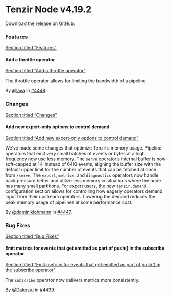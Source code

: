 # Tenzir Node v4.19.2

Download the release on [GitHub](https://github.com/tenzir/tenzir/releases/tag/v4.19.2).

### Features

[Section titled “Features”](#features)

#### Add a throttle operator

[Section titled “Add a throttle operator”](#add-a-throttle-operator)

The throttle operator allows for limiting the bandwidth of a pipeline.

By [@lava](https://github.com/lava) in [#4448](https://github.com/tenzir/tenzir/pull/4448).

### Changes

[Section titled “Changes”](#changes)

#### Add new expert-only options to control demand

[Section titled “Add new expert-only options to control demand”](#add-new-expert-only-options-to-control-demand)

We’ve made some changes that optimize Tenzir’s memory usage. Pipeline operators that emit very small batches of events or bytes at a high frequency now use less memory. The `serve` operator’s internal buffer is now soft-capped at 1Ki instead of 64Ki events, aligning the buffer size with the default upper limit for the number of events that can be fetched at once from `/serve`. The `export`, `metrics`, and `diagnostics` operators now handle back pressure better and utilize less memory in situations where the node has many small partitions. For expert users, the new `tenzir.demand` configuration section allows for controlling how eagerly operators demand input from their upstream operators. Lowering the demand reduces the peak memory usage of pipelines at some performance cost.

By [@dominiklohmann](https://github.com/dominiklohmann) in [#4447](https://github.com/tenzir/tenzir/pull/4447).

### Bug Fixes

[Section titled “Bug Fixes”](#bug-fixes)

#### Emit metrics for events that get emitted as part of push() in the subscribe operator

[Section titled “Emit metrics for events that get emitted as part of push() in the subscribe operator”](#emit-metrics-for-events-that-get-emitted-as-part-of-push-in-the-subscribe-operator)

The `subscribe` operator now delivers metrics more consistently.

By [@Dakostu](https://github.com/Dakostu) in [#4439](https://github.com/tenzir/tenzir/pull/4439).